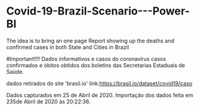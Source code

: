 # Covid-19-Brazil-Scenario---Power-BI

The idea is to bring an one page Report showing up the deaths and confirmed cases in both State and Cities in Brazil

#Important!!!!
Dados informativos e casos do coronavírus casos confirmados e óbitos obtidos dos boletins das Secretarias Estaduais de Saúde.

dados retirados do site 'brasil.io' link:https://brasil.io/dataset/covid19/caso

Dados capturados em 25 de Abril de 2020. Importação dos dados feita em 235de Abril de 2020 às 20:22:36.
